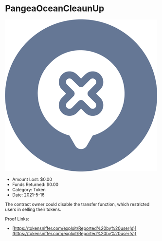 # PangeaOceanCleaunUp
![PangeaOceanCleaunUp](/rektimages/PangeaOceanCleaunUp.png)
- Amount Lost: $0.00
- Funds Returned: $0.00
- Category: Token
- Date: 2021-5-16

The contract owner could disable the transfer function, which restricted users in selling their tokens.  
  



Proof Links:
- [https://tokensniffer.com/exploit/Reported%20by%20user(s)](https://tokensniffer.com/exploit/Reported%20by%20user(s))



